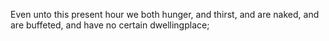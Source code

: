 Even unto this present hour we both hunger, and thirst, and are naked, and are buffeted, and have no certain dwellingplace;
